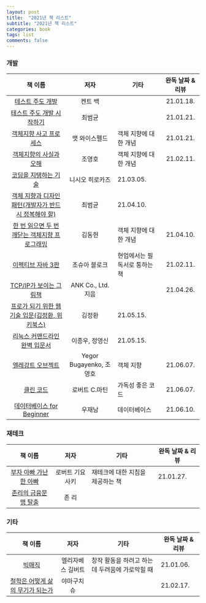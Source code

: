 ```yaml
---
layout: post
title:  "2021년 책 리스트"
subtitle: "2021년 책 리스트"
categories: book
tags: list
comments: false
---
```

### 개발

|책 이름|저자|기타|완독 날짜 & 리뷰|
|:-----:|:---:|---|:---:|
|[테스트 주도 개발](http://www.yes24.com/Product/Goods/12246033)|켄트 백||21.01.18.|
|[테스트 주도 개발 시작하기](http://www.yes24.com/Product/Goods/89145195)|최범균||21.01.21.|
|[객체지향 사고 프로세스](http://m.yes24.com/Goods/Detail/90688759)|맷 와이스펠드|객체 지향에 대한 개념|21.01.21.|
|[객체지향의 사실과 오해](http://www.yes24.com/Product/Goods/18249021?OzSrank=1)|조영호|객체 지향에 대한 개념|21.02.11.|
|[코딩을 지탱하는 기술](http://www.yes24.com/Product/Goods/11101558)|니시오 히로카즈|21.03.05.|
|[객체 지향과 디자인 패턴(개발자가 반드시 정복해야 할)](http://intobooks.co.kr/xe/10747)|최범균|21.04.10.|
[한 번 읽으면 두 번 깨닫는 객체지향 프로그래밍](https://kyobobook.co.kr/product/detailViewKor.laf?ejkGb=KOR&mallGb=KOR&barcode=9791157831357&orderClick=LAH&Kc=)|김동헌|객체 지향에 대한 개념|21.04.10.|
|[이펙티브 자바 3판](http://www.yes24.com/Product/Goods/65551284)|조슈아 블로크|현업에서는 필독서로 통하는 책|21.02.11.|
|[TCP/IP가 보이는 그림책](http://www.kyobobook.co.kr/product/detailViewKor.laf?mallGb=KOR&ejkGb=KOR&barcode=9788931555868)|ANK Co., Ltd. 지음||21.04.26.|
|[프로가 되기 위한 웹 기술 입문(김정환, 위키북스)](http://www.yes24.com/Product/Goods/6721651)|김정환|21.05.15.|
|[리눅스 커맨드라인 완벽 입문서](http://www.yes24.com/Product/Goods/8208026)|이종우, 정영신|21.05.15.|
|[엘레강트 오브젝트](http://www.yes24.com/Product/Goods/96193044)|Yegor Bugayenko, 조영호|객체 지향|21.06.07.|
|[클린 코드](http://www.yes24.com/Product/Goods/11681152)|로버트 C.마틴|가독성 좋은 코드|21.06.07.|
|[데이터베이스 for Beginner](http://www.yes24.com/Product/Goods/67741183)|우재남|데이터베이스|21.06.10.|



### 재테크
|책 이름|저자|기타|완독 날짜 & 리뷰|
|:-----:|:---:|---|---|
|[부자 아빠 가난한 아빠](http://www.yes24.com/Product/Goods/58774995)|로버트 기요사키|재테크에 대한 지침을 제공하는 책|21.01.27.|
|[존리의 금융문맹 탈출](http://www.yes24.com/Product/Goods/93317297)|존 리|

### 기타

|책 이름|저자|기타|완독 날짜 & 리뷰|
|:-----:|:---:|---|---|
|[빅매직](http://www.yes24.com/Product/Goods/57884826)|엘리자베스 길버트|창작 활동을 하려고 하는 데 두려움에 가로막힐 때|21.01.06.|
|[철학은 어떻게 삶의 무기가 되는가](https://www.aladin.co.kr/shop/wproduct.aspx?ItemId=179428940)|야마구치 슈||21.02.17.|